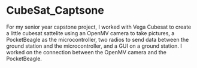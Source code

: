 # CubeSat_Captsone

For my senior year capstone project, I worked with Vega Cubesat to create a little cubesat sattelite using an OpenMV camera to take pictures, a PocketBeagle as the microcontroller, two radios to send data between the ground station and the microcontroller, and a GUI on a ground station. I worked on the connection between the OpenMV camera and the PocketBeagle.
